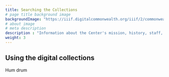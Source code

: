 ```yaml
---
title: Searching the Collections
# page title background image
backgroundImage: "https://iiif.digitalcommonwealth.org/iiif/2/commonwealth:3f463366g/1292,3248,8404,3417/1200,/0/default.jpg"
# about image
# meta description
description : "Information about the Center's mission, history, staff, and boards."
weight: 3
---
```


## Using the digital collections

Hum drum
